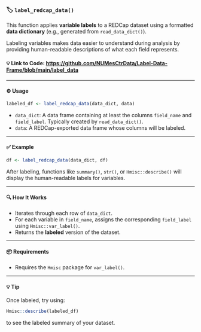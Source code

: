 ### 🏷️ `label_redcap_data()`

This function applies **variable labels** to a REDCap dataset using a formatted **data dictionary** (e.g., generated from `read_data_dict()`).

Labeling variables makes data easier to understand during analysis by providing human-readable descriptions of what each field represents.

#### 💡 Link to Code: https://github.com/NUMesCtrData/Label-Data-Frame/blob/main/label_data
---

#### ⚙️ Usage

```r
labeled_df <- label_redcap_data(data_dict, data)
```

- `data_dict`: A data frame containing at least the columns `field_name` and `field_label`. Typically created by `read_data_dict()`.
- `data`: A REDCap-exported data frame whose columns will be labeled.

---

#### ✅ Example

```r
df <- label_redcap_data(data_dict, df)
```

After labeling, functions like `summary()`, `str()`, or `Hmisc::describe()` will display the human-readable labels for variables.

---

#### 🔍 How It Works

- Iterates through each row of `data_dict`.
- For each variable in `field_name`, assigns the corresponding `field_label` using `Hmisc::var_label()`.
- Returns the **labeled** version of the dataset.

---

#### 📦 Requirements

- Requires the `Hmisc` package for `var_label()`.

---

#### 💡 Tip

Once labeled, try using:

```r
Hmisc::describe(labeled_df)
```

to see the labeled summary of your dataset.
